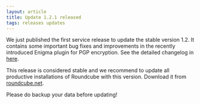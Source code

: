 ```yaml
---
layout: article
title: Update 1.2.1 released
tags: releases updates
---
```

We just published the first service release to update the stable version 1.2. It contains 
some important bug fixes and improvements in the recently introduced Enigma plugin 
for PGP encryption. See the detailed changelog in [here](https://github.com/roundcube/roundcubemail/wiki/Changelog#release-121).

This release is considered stable and we recommend to update all productive installations 
of Roundcube with this version. Download it from [roundcube.net](http://roundcube.net/download).

Please do backup your data before updating!